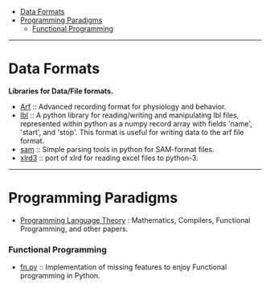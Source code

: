 - [Data Formats](#data-formats)
- [Programming Paradigms](#programming-paradigms)
   - [Functional Programming](#functional-programming)

----

# Data Formats
**Libraries for Data/File formats.**
- [Arf](https://github.com/melizalab/arf) :: Advanced recording format for physiology and behavior.
- [lbl](https://github.com/kylerbrown/lbl) :: A python library for reading/writing and manipulating lbl files, represented within python as a numpy record array with fields 'name', 'start', and 'stop'. This format is useful for writing data to the arf file format.
- [sam](https://github.com/smdabdoub/sam) :: Simple parsing tools in python for SAM-format files.
- [xlrd3](https://github.com/joidegn/xlrd3) :: port of xlrd for reading excel files to python-3. 

----

# Programming Paradigms
- [Programming Language Theory](https://github.com/steshaw/plt-study) : Mathematics, Compilers, Functional Programming, and other papers.

### Functional Programming 
- [fn.py](https://github.com/kachayev/fn.py) :: Implementation of missing features to enjoy Functional programming in Python.
